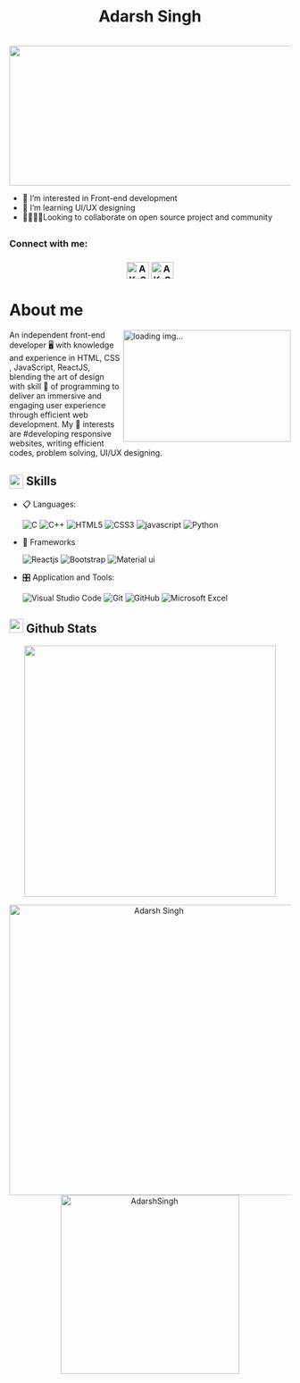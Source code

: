  <h1 align="center">Adarsh Singh</h1><br>
 <img width="1000" height="250" src="github_cover..gif" allowfullscreen>

 
- 🔦 I’m interested in Front-end development
- 🌱 I’m learning UI/UX designing
- 🧍🏾🧍🏾Looking to collaborate on open source project and community
##
<h3 align="left">Connect with me:</h3>
<h3 align="center">
<a href="https://twitter.com/darsh_singh0_0" target="blank"><img align="center" src="https://raw.githubusercontent.com/rahuldkjain/github-profile-readme-generator/master/src/images/icons/Social/twitter.svg" alt="AK_Gautam" height="30" width="40" /></a>
<a href="https://www.linkedin.com/in/adarsh-singh-17092b244/" target="blank"><img align="center" src="https://raw.githubusercontent.com/rahuldkjain/github-profile-readme-generator/master/src/images/icons/Social/linked-in-alt.svg" alt="AK_Gautam" height="30" width="40" /></a>
</h3>



# About me
<img align="right" height ="200px" width="300px" alt = "loading img..." style = "margin-left: 2x;" src = "https://cdn.dribbble.com/users/1708816/screenshots/15637256/media/f9826f0af8a49462f048262a8502035b.gif">

An independent front-end developer 🖥️ with knowledge and experience in HTML,
CSS , JavaScript, ReactJS, blending the art of design with skill 💪 of programming
to deliver an immersive and engaging user experience through efficient web
development.
My 🔑 interests are #developing responsive websites, writing efficient codes,
problem solving, UI/UX designing.

## <img  align ="center" src="https://media2.giphy.com/media/QssGEmpkyEOhBCb7e1/giphy.gif?cid=ecf05e47a0n3gi1bfqntqmob8g9aid1oyj2wr3ds3mg700bl&rid=giphy.gif" width ="25"><b> Skills</b>

<p align="center">

- 📋 Languages:

    ![C](https://img.shields.io/badge/C-00599C?style=for-the-badge&logo=c&logoColor=white)
    ![C++](https://img.shields.io/badge/C%2B%2B-00599C?style=for-the-badge&logo=c%2B%2B&logoColor=white)
    ![HTML5](https://img.shields.io/badge/html5-%23E34F26.svg?style=for-the-badge&logo=html5&logoColor=white)
    ![CSS3](https://img.shields.io/badge/css3-%231572B6.svg?style=for-the-badge&logo=css3&logoColor=white)
    ![javascript](https://img.shields.io/badge/javascript%20-%23323330.svg?&style=for-the-badge&logo=javascript&logoColor=%23F7DF1E)
    ![Python](https://img.shields.io/badge/Python-FFD43B?style=for-the-badge&logo=python&logoColor=#89CFF0)
    
- 🎨 Frameworks

   ![Reactjs](https://img.shields.io/badge/react%20-%2320232a.svg?&style=for-the-badge&logo=react&logoColor=%2361DAFB)
   ![Bootstrap](https://img.shields.io/badge/bootstrap%20-%23563D7C.svg?&style=for-the-badge&logo=bootstrap&logoColor=white)
   ![Material ui](https://img.shields.io/badge/Material%20UI-007FFF?style=for-the-badge&logo=mui&logoColor=white)
   
- 🎛️ Application and Tools:

    ![Visual Studio Code](https://img.shields.io/badge/Visual%20Studio%20Code-0078d7.svg?style=for-the-badge&logo=visual-studio-code&logoColor=white)
    ![Git](https://img.shields.io/badge/git-%23F05033.svg?style=for-the-badge&logo=git&logoColor=white)
    ![GitHub](https://img.shields.io/badge/github-%23121011.svg?style=for-the-badge&logo=github&logoColor=white)
    ![Microsoft Excel](https://img.shields.io/badge/Microsoft_Excel-217346?style=for-the-badge&logo=microsoft-excel&logoColor=white)
    
## <img src="https://media.giphy.com/media/iY8CRBdQXODJSCERIr/giphy.gif" width="25"> <b>Github Stats</b>


<p align="center">
<a href="https://github.com/I-Adarsh-I/">
  <img align="center" src="https://github-readme-stats.vercel.app/api?username=I-Adarsh-I&include_all_commits=true&count_private=true&show_icons=true&line_height=20&title_color=7A7ADB&icon_color=2234AE&text_color=D3D3D3&bg_color=0,000000,130F40" width="450"/>
</a>

<p align="center">
    <a href="https://github.com/I-Adarsh-I"><img src="https://github-profile-summary-cards.vercel.app/api/cards/profile-details?username=I-Adarsh-I&theme=tokyonight&hide_border=true"  width="520" alt="Adarsh Singh"/></a>
<a href="https://github.com/I-Adarsh-I"><img src="https://github-readme-stats.vercel.app/api/top-langs?username=I-Adarsh-I&show_icons=true&locale=en&layout=compact&theme=tokyonight" width="320"  alt="AdarshSingh"/></a>
</p>
